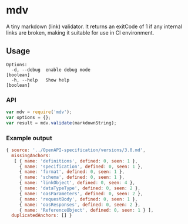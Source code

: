 # mdv

A tiny markdown (link) validator. It returns an exitCode of 1 if any internal links are broken,
making it suitable for use in CI environment.

## Usage

````
Options:
  -d, --debug  enable debug mode                                       [boolean]
  -h, --help   Show help                                               [boolean]
````

### API

````javascript
var mdv = require('mdv');
var options = {};
var result = mdv.validate(markdownString);
````

### Example output

````javascript
{ source: '../OpenAPI-specification/versions/3.0.md',
  missingAnchors:
   [ { name: 'definitions', defined: 0, seen: 1 },
     { name: 'specification', defined: 0, seen: 1 },
     { name: 'format', defined: 0, seen: 1 },
     { name: 'schema', defined: 0, seen: 1 },
     { name: 'linkObject', defined: 0, seen: 4 },
     { name: 'dataTypeType', defined: 0, seen: 2 },
     { name: 'oasParameters', defined: 0, seen: 2 },
     { name: 'requestBody', defined: 0, seen: 1 },
     { name: 'oasResponses', defined: 0, seen: 2 },
     { name: 'ReferenceObject', defined: 0, seen: 1 } ],
  duplicatedAnchors: [] }
````

